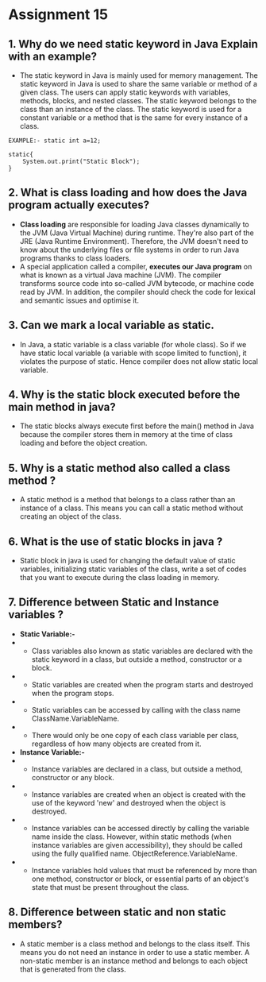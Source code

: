 # Assignment 15

## 1. Why do we need static keyword in Java Explain with an example?

- The static keyword in Java is mainly used for memory management. The static keyword in Java is used to share the same variable or method of a given class. The users can apply static keywords with variables, methods, blocks, and nested classes. The static keyword belongs to the class than an instance of the class. The static keyword is used for a constant variable or a method that is the same for every instance of a class.
```
EXAMPLE:- static int a=12;

static{
    System.out.print("Static Block");
}
```

## 2. What is class loading and how does the Java program actually executes?

- **Class loading** are responsible for loading Java classes dynamically to the JVM (Java Virtual Machine) during runtime. They're also part of the JRE (Java Runtime Environment). Therefore, the JVM doesn't need to know about the underlying files or file systems in order to run Java programs thanks to class loaders.
- A special application called a compiler, **executes our Java program** on what is known as a virtual Java machine (JVM). The compiler transforms source code into so-called JVM bytecode, or machine code read by JVM. In addition, the compiler should check the code for lexical and semantic issues and optimise it.

## 3. Can we mark a local variable as static.

- In Java, a static variable is a class variable (for whole class). So if we have static local variable (a variable with scope limited to function), it violates the purpose of static. Hence compiler does not allow static local variable. 

## 4. Why is the static block executed before the main method in java?

- The static blocks always execute first before the main() method in Java because the compiler stores them in memory at the time of class loading and before the object creation.

## 5. Why is a static method also called a class method ?

- A static method is a method that belongs to a class rather than an instance of a class. This means you can call a static method without creating an object of the class.

## 6. What is the use of static blocks in java ?

- Static block in java is used for changing the default value of static variables, initializing static variables of the class, write a set of codes that you want to execute during the class loading in memory.

## 7. Difference between Static and Instance variables ?

- **Static Variable:-**
- - Class variables also known as static variables are declared with the static keyword in a class, but outside a method, constructor or a block.
- - Static variables are created when the program starts and destroyed when the program stops.
- - Static variables can be accessed by calling with the class name ClassName.VariableName.
- - There would only be one copy of each class variable per class, regardless of how many objects are created from it.
- **Instance Variable:-**
- - Instance variables are declared in a class, but outside a method, constructor or any block.
- - Instance variables are created when an object is created with the use of the keyword 'new' and destroyed when the object is destroyed.
- - Instance variables can be accessed directly by calling the variable name inside the class. However, within static methods (when instance variables are given accessibility), they should be called using the fully qualified name. ObjectReference.VariableName.
- - Instance variables hold values that must be referenced by more than one method, constructor or block, or essential parts of an object's state that must be present throughout the class.

## 8. Difference between static and non static members?

- A static member is a class method and belongs to the class itself. This means you do not need an instance in order to use a static member. A non-static member is an instance method and belongs to each object that is generated from the class.
